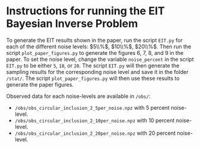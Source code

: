 # Instructions for running the EIT Bayesian Inverse Problem

To generate the EIT results shown in the paper, run the script `EIT.py` for each of the different noise levels: $5\\%$, $10\\%$, $20\\%$. Then run the script `plot_paper_figures.py` to generate the figures 6, 7, 8, and 9 in the paper. To set the noise level, change the variable `noise_percent` in the script `EIT.py` to be either `5`, `10`, or `20`. The script `EIT.py` will then generate the sampling results for the corresponding noise level and save it in the folder `/stat/`. The script `plot_paper_figures.py` will then use these results to generate the paper figures.

Observed data for each noise-levels are available in `/obs/`:
  - `/obs/obs_circular_inclusion_2_5per_noise.npz` with 5 percent noise-level.
  - `/obs/obs_circular_inclusion_2_10per_noise.npz` with 10 percent noise-level.
  - `/obs/obs_circular_inclusion_2_20per_noise.npz` with 20 percent noise-level.